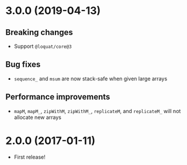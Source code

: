 # 3.0.0 (2019-04-13)
## Breaking changes
- Support `@loquat/core@3`

## Bug fixes
- `sequence_` and `msum` are now stack-safe when given large arrays

## Performance improvements
- `mapM`, `mapM_`, `zipWithM`, `zipWithM_`, `replicateM`, and `replicateM_` will not allocate new arrays

# 2.0.0 (2017-01-11)
- First release!
